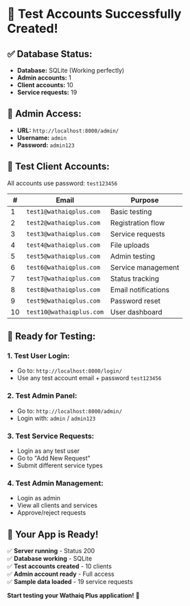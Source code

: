 # 🎉 Test Accounts Successfully Created!

## ✅ **Database Status:**
- **Database:** SQLite (Working perfectly)
- **Admin accounts:** 1
- **Client accounts:** 10
- **Service requests:** 19

## 👤 **Admin Access:**
- **URL:** `http://localhost:8000/admin/`
- **Username:** `admin`
- **Password:** `admin123`

## 👥 **Test Client Accounts:**
All accounts use password: `test123456`

| # | Email | Purpose |
|---|-------|---------|
| 1 | `test1@wathaiqplus.com` | Basic testing |
| 2 | `test2@wathaiqplus.com` | Registration flow |
| 3 | `test3@wathaiqplus.com` | Service requests |
| 4 | `test4@wathaiqplus.com` | File uploads |
| 5 | `test5@wathaiqplus.com` | Admin testing |
| 6 | `test6@wathaiqplus.com` | Service management |
| 7 | `test7@wathaiqplus.com` | Status tracking |
| 8 | `test8@wathaiqplus.com` | Email notifications |
| 9 | `test9@wathaiqplus.com` | Password reset |
| 10 | `test10@wathaiqplus.com` | User dashboard |

## 🧪 **Ready for Testing:**

### **1. Test User Login:**
- Go to: `http://localhost:8000/login/`
- Use any test account email + password `test123456`

### **2. Test Admin Panel:**
- Go to: `http://localhost:8000/admin/`
- Login with: `admin` / `admin123`

### **3. Test Service Requests:**
- Login as any test user
- Go to "Add New Request"
- Submit different service types

### **4. Test Admin Management:**
- Login as admin
- View all clients and services
- Approve/reject requests

## 🚀 **Your App is Ready!**

✅ **Server running** - Status 200  
✅ **Database working** - SQLite  
✅ **Test accounts created** - 10 clients  
✅ **Admin account ready** - Full access  
✅ **Sample data loaded** - 19 service requests  

**Start testing your Wathaiq Plus application!** 🎯
